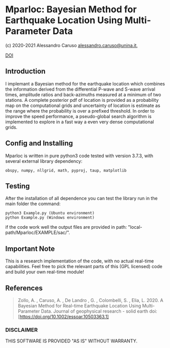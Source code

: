 # Mparloc: Bayesian Method for Earthquake Location Using Multi-Parameter Data
(c) 2020-2021 Alessandro Caruso <alessandro.caruso@unina.it>,

[DOI](https://doi.org/10.1002/essoar.10503363.1)

## Introduction
I implemant a Bayesian method for the earthquake location which combines 
the information derived from the differential P-wave and S-wave arrival times, 
amplitude ratios and back-azimuths measured at a minimum of two stations. 
A complete posterior pdf of location is provided as a probability map on the 
computational grids and uncertainty of location is estimate as the range where 
the probability is over a prefixed threshold. 
In order to improve the speed performance, a pseudo-global search algorithm 
is implemented to explore in a fast way a even very dense computational grids.


## Config and Installing

Mparloc is written in pure python3 code tested with version 3.7.3, with several external library dependency:

    obspy, numpy, nllgrid, math, pyproj, taup, matplotlib



## Testing

After the installation of all dependence you can test the library run in the main folder the command:

    python3 Example.py (Ubuntu environment)
	python Example.py (Windows environment)
	
if the code work well the output files are provided 
in path: "local-path/Mparloc/EXAMPLE/sac/".

## Important Note

This is a research implementation of the code, with no actual
real-time capabilities.
Feel free to pick the relevant parts of this (GPL licensed) code
and build your own real-time module!


## References

> Zollo, A. , Caruso, A. , De Landro , G. , Colombelli, S. , Elia, L. 2020.
> A Bayesian Method for Real-time Earthquake Location Using Multi-Parameter Data.
> Journal of geophysical research - solid earth doi: [https://doi.org/10.1002/essoar.10503363.1]



### DISCLAIMER
THIS SOFTWARE IS PROVIDED "AS IS" WITHOUT WARRANTY.